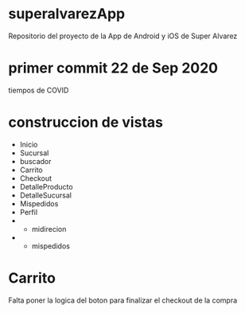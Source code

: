 # superalvarezApp
Repositorio del proyecto de la App de Android y iOS  de Super Alvarez


# primer commit 22 de Sep 2020 
tiempos de COVID 


# construccion de vistas
- Inicio
- Sucursal
- buscador
- Carrito
- Checkout
- DetalleProducto
- DetalleSucursal
- Mispedidos
- Perfil
- - midirecion
- - mispedidos 


# Carrito

Falta poner la logica del  boton para finalizar el checkout de la compra 